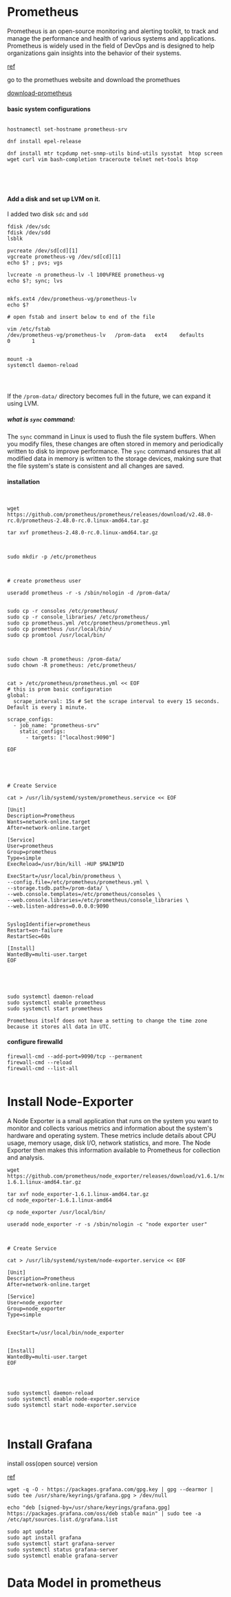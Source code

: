 # Prometheus

Prometheus is an open-source monitoring and alerting toolkit, to track and manage the performance and health of various systems and applications. Prometheus is widely used in the field of DevOps and is designed to help organizations gain insights into the behavior of their systems. 






[ref](https://www.cherryservers.com/blog/install-prometheus-ubuntu)

go to the promethues website and download the promethues

[download-prometheus](https://github.com/prometheus/prometheus/releases)



#### basic system configurations
```

hostnamectl set-hostname prometheus-srv

dnf install epel-release

dnf install mtr tcpdump net-snmp-utils bind-utils sysstat  htop screen wget curl vim bash-completion traceroute telnet net-tools btop





```

#### Add a disk and set up LVM on it.
I added two disk `sdc` and `sdd`

```
fdisk /dev/sdc
fdisk /dev/sdd
lsblk

pvcreate /dev/sd[cd][1]
vgcreate prometheus-vg /dev/sd[cd][1]
echo $? ; pvs; vgs

lvcreate -n prometheus-lv -l 100%FREE prometheus-vg
echo $?; sync; lvs


mkfs.ext4 /dev/prometheus-vg/prometheus-lv
echo $?

# open fstab and insert below to end of the file 

vim /etc/fstab
/dev/prometheus-vg/prometheus-lv   /prom-data   ext4    defaults        0       1


mount -a
systemctl daemon-reload




```
If the `/prom-data/` directory becomes full in the future, we can expand it using LVM.


##### what is `sync` command: 

The `sync` command in Linux is used to flush the file system buffers. When you modify files, these changes are often stored in memory and periodically written to disk to improve performance. The `sync` command ensures that all modified data in memory is written to the storage devices, making sure that the file system's state is consistent and all changes are saved.


#### installation
```


wget https://github.com/prometheus/prometheus/releases/download/v2.48.0-rc.0/prometheus-2.48.0-rc.0.linux-amd64.tar.gz

tar xvf prometheus-2.48.0-rc.0.linux-amd64.tar.gz



sudo mkdir -p /etc/prometheus



# create prometheus user

useradd prometheus -r -s /sbin/nologin -d /prom-data/


sudo cp -r consoles /etc/prometheus/
sudo cp -r console_libraries/ /etc/prometheus/
sudo cp prometheus.yml /etc/prometheus/prometheus.yml
sudo cp prometheus /usr/local/bin/
sudo cp promtool /usr/local/bin/



sudo chown -R prometheus: /prom-data/
sudo chown -R prometheus: /etc/prometheus/


cat > /etc/prometheus/prometheus.yml << EOF
# this is prom basic configuration
global:
  scrape_interval: 15s # Set the scrape interval to every 15 seconds. Default is every 1 minute.

scrape_configs:
  - job_name: "prometheus-srv"
    static_configs:
      - targets: ["localhost:9090"]

EOF





# Create Service

cat > /usr/lib/systemd/system/prometheus.service << EOF

[Unit]
Description=Prometheus
Wants=network-online.target
After=network-online.target

[Service]
User=prometheus
Group=prometheus
Type=simple
ExecReload=/usr/bin/kill -HUP $MAINPID

ExecStart=/usr/local/bin/prometheus \
--config.file=/etc/prometheus/prometheus.yml \
--storage.tsdb.path=/prom-data/ \
--web.console.templates=/etc/prometheus/consoles \
--web.console.libraries=/etc/prometheus/console_libraries \
--web.listen-address=0.0.0.0:9090


SyslogIdentifier=prometheus
Restart=on-failure
RestartSec=60s

[Install]
WantedBy=multi-user.target
EOF





sudo systemctl daemon-reload
sudo systemctl enable prometheus
sudo systemctl start prometheus

```

`Prometheus itself does not have a setting to change the time zone because it stores all data in UTC.`

#### configure firewalld

```
firewall-cmd --add-port=9090/tcp --permanent
firewall-cmd --reload
firewall-cmd --list-all


```


# Install Node-Exporter

A Node Exporter is a small application that runs on the system you want to monitor and collects various metrics and information about the system's hardware and operating system. These metrics include details about CPU usage, memory usage, disk I/O, network statistics, and more. The Node Exporter then makes this information available to Prometheus for collection and analysis.




```
wget https://github.com/prometheus/node_exporter/releases/download/v1.6.1/node_exporter-1.6.1.linux-amd64.tar.gz

tar xvf node_exporter-1.6.1.linux-amd64.tar.gz
cd node_exporter-1.6.1.linux-amd64

cp node_exporter /usr/local/bin/

useradd node_exporter -r -s /sbin/nologin -c "node exporter user"



# Create Service

cat > /usr/lib/systemd/system/node-exporter.service << EOF

[Unit]
Description=Prometheus
After=network-online.target

[Service]
User=node_exporter
Group=node_exporter
Type=simple


ExecStart=/usr/local/bin/node_exporter 


[Install]
WantedBy=multi-user.target
EOF




sudo systemctl daemon-reload
sudo systemctl enable node-exporter.service
sudo systemctl start node-exporter.service



```










# Install Grafana
install oss(open source) version

[ref](https://www.digitalocean.com/community/tutorials/how-to-install-and-secure-grafana-on-ubuntu-22-04)

```
wget -q -O - https://packages.grafana.com/gpg.key | gpg --dearmor | sudo tee /usr/share/keyrings/grafana.gpg > /dev/null

echo "deb [signed-by=/usr/share/keyrings/grafana.gpg] https://packages.grafana.com/oss/deb stable main" | sudo tee -a /etc/apt/sources.list.d/grafana.list

sudo apt update
sudo apt install grafana
sudo systemctl start grafana-server
sudo systemctl status grafana-server
sudo systemctl enable grafana-server
```



# Data Model in prometheus

